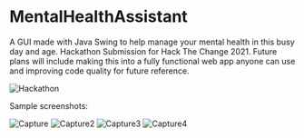 # MentalHealthAssistant
A GUI made with Java Swing to help manage your mental health in this busy day and age.
Hackathon Submission for Hack The Change 2021. Future plans will include making this into a fully functional web app anyone can use and improving code quality for future reference.


![Hackathon](https://user-images.githubusercontent.com/81478885/144721019-c19304a7-517f-4275-8bad-dc8565267ab1.JPG)

Sample screenshots:

![Capture](https://user-images.githubusercontent.com/73013959/141694203-5a96cf24-d123-44ee-8b33-86dcb3f24944.PNG)
![Capture2](https://user-images.githubusercontent.com/73013959/141694205-e07a4cb0-9038-4f8a-a5dd-f7abccfc6a8c.PNG)
![Capture3](https://user-images.githubusercontent.com/73013959/141694207-847e8d29-0ed8-493e-9c99-9591c7186826.PNG)
![Capture4](https://user-images.githubusercontent.com/73013959/141694208-4119a0f9-e910-40cb-b9a4-ec9bbe30c645.PNG)
